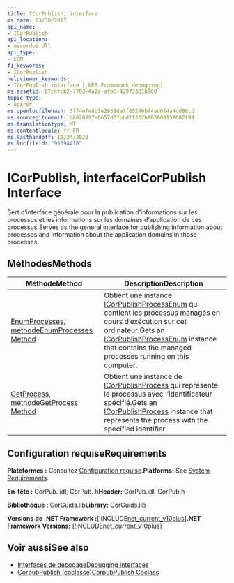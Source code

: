 ```yaml
---
title: ICorPublish, interface
ms.date: 03/30/2017
api_name:
- ICorPublish
api_location:
- mscordbi.dll
api_type:
- COM
f1_keywords:
- ICorPublish
helpviewer_keywords:
- ICorPublish interface [.NET Framework debugging]
ms.assetid: 87c4fcb2-7703-4a2e-afb6-42973381b960
topic_type:
- apiref
ms.openlocfilehash: 3ff4efe8b3e2932da7f65246bf4ad614a4dd86cd
ms.sourcegitcommit: d8020797a6657d0fbbdff362b80300815f682f94
ms.translationtype: MT
ms.contentlocale: fr-FR
ms.lasthandoff: 11/24/2020
ms.locfileid: "95694410"
---
```

# <a name="icorpublish-interface"></a><span data-ttu-id="af5c4-102">ICorPublish, interface</span><span class="sxs-lookup"><span data-stu-id="af5c4-102">ICorPublish Interface</span></span>

<span data-ttu-id="af5c4-103">Sert d’interface générale pour la publication d’informations sur les processus et les informations sur les domaines d’application de ces processus.</span><span class="sxs-lookup"><span data-stu-id="af5c4-103">Serves as the general interface for publishing information about processes and information about the application domains in those processes.</span></span>  
  
## <a name="methods"></a><span data-ttu-id="af5c4-104">Méthodes</span><span class="sxs-lookup"><span data-stu-id="af5c4-104">Methods</span></span>  
  
|<span data-ttu-id="af5c4-105">Méthode</span><span class="sxs-lookup"><span data-stu-id="af5c4-105">Method</span></span>|<span data-ttu-id="af5c4-106">Description</span><span class="sxs-lookup"><span data-stu-id="af5c4-106">Description</span></span>|  
|------------|-----------------|  
|[<span data-ttu-id="af5c4-107">EnumProcesses, méthode</span><span class="sxs-lookup"><span data-stu-id="af5c4-107">EnumProcesses Method</span></span>](icorpublish-enumprocesses-method.md)|<span data-ttu-id="af5c4-108">Obtient une instance [ICorPublishProcessEnum](icorpublishprocessenum-interface.md) qui contient les processus managés en cours d’exécution sur cet ordinateur.</span><span class="sxs-lookup"><span data-stu-id="af5c4-108">Gets an [ICorPublishProcessEnum](icorpublishprocessenum-interface.md) instance that contains the managed processes running on this computer.</span></span>|  
|[<span data-ttu-id="af5c4-109">GetProcess, méthode</span><span class="sxs-lookup"><span data-stu-id="af5c4-109">GetProcess Method</span></span>](icorpublish-getprocess-method.md)|<span data-ttu-id="af5c4-110">Obtient une instance de [ICorPublishProcess](icorpublishprocess-interface.md) qui représente le processus avec l’identificateur spécifié.</span><span class="sxs-lookup"><span data-stu-id="af5c4-110">Gets an [ICorPublishProcess](icorpublishprocess-interface.md) instance that represents the process with the specified identifier.</span></span>|  
  
## <a name="requirements"></a><span data-ttu-id="af5c4-111">Configuration requise</span><span class="sxs-lookup"><span data-stu-id="af5c4-111">Requirements</span></span>  

 <span data-ttu-id="af5c4-112">**Plateformes :** Consultez [Configuration requise](../../get-started/system-requirements.md).</span><span class="sxs-lookup"><span data-stu-id="af5c4-112">**Platforms:** See [System Requirements](../../get-started/system-requirements.md).</span></span>  
  
 <span data-ttu-id="af5c4-113">**En-tête :** CorPub. idl, CorPub. h</span><span class="sxs-lookup"><span data-stu-id="af5c4-113">**Header:** CorPub.idl, CorPub.h</span></span>  
  
 <span data-ttu-id="af5c4-114">**Bibliothèque :** CorGuids.lib</span><span class="sxs-lookup"><span data-stu-id="af5c4-114">**Library:** CorGuids.lib</span></span>  
  
 <span data-ttu-id="af5c4-115">**Versions de .NET Framework :**[!INCLUDE[net_current_v10plus](../../../../includes/net-current-v10plus-md.md)]</span><span class="sxs-lookup"><span data-stu-id="af5c4-115">**.NET Framework Versions:** [!INCLUDE[net_current_v10plus](../../../../includes/net-current-v10plus-md.md)]</span></span>  
  
## <a name="see-also"></a><span data-ttu-id="af5c4-116">Voir aussi</span><span class="sxs-lookup"><span data-stu-id="af5c4-116">See also</span></span>

- [<span data-ttu-id="af5c4-117">Interfaces de débogage</span><span class="sxs-lookup"><span data-stu-id="af5c4-117">Debugging Interfaces</span></span>](debugging-interfaces.md)
- [<span data-ttu-id="af5c4-118">CorpubPublish (coclasse)</span><span class="sxs-lookup"><span data-stu-id="af5c4-118">CorpubPublish Coclass</span></span>](corpubpublish-coclass.md)
